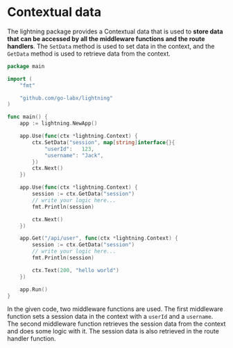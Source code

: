 # Contextual data

The lightning package provides a Contextual data that is used to **store data that can be accessed by all the middleware functions and the route handlers**. The `SetData` method is used to set data in the context, and the `GetData` method is used to retrieve data from the context.

```go
package main

import (
	"fmt"

	"github.com/go-labx/lightning"
)

func main() {
	app := lightning.NewApp()

	app.Use(func(ctx *lightning.Context) {
		ctx.SetData("session", map[string]interface{}{
			"userId":   123,
			"username": "Jack",
		})
		ctx.Next()
	})

	app.Use(func(ctx *lightning.Context) {
		session := ctx.GetData("session")
		// write your logic here...
		fmt.Println(session)

		ctx.Next()
	})

	app.Get("/api/user", func(ctx *lightning.Context) {
		session := ctx.GetData("session")
		// write your logic here...
		fmt.Println(session)

		ctx.Text(200, "hello world")
	})

	app.Run()
}
```

In the given code, two middleware functions are used. The first middleware function sets a session data in the context with a `userId` and a `username`. The second middleware function retrieves the session data from the context and does some logic with it. The session data is also retrieved in the route handler function.
